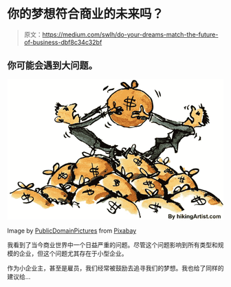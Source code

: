 # 你的梦想符合商业的未来吗？

> 原文：<https://medium.com/swlh/do-your-dreams-match-the-future-of-business-dbf8c34c32bf>

## 你可能会遇到大问题。

![](img/3de512e07e737095f1897a40fcb4f084.png)

Image by [PublicDomainPictures](https://pixabay.com/users/PublicDomainPictures-14/?utm_source=link-attribution&utm_medium=referral&utm_campaign=image&utm_content=73341) from [Pixabay](https://pixabay.com/?utm_source=link-attribution&utm_medium=referral&utm_campaign=image&utm_content=73341)

我看到了当今商业世界中一个日益严重的问题。尽管这个问题影响到所有类型和规模的企业，但这个问题尤其存在于小型企业。

作为小企业主，甚至是雇员，我们经常被鼓励去追寻我们的梦想。我也给了同样的建议给…